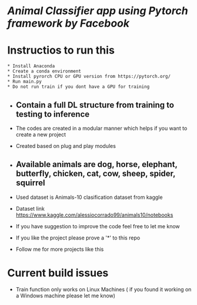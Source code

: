 
# *Animal Classifier app using Pytorch  framework by Facebook*

# Instructios to run this 
    * Install Anaconda
    * Create a conda environment
    * Install pyrorch CPU or GPU version from https://pytorch.org/
    * Run main.py
    * Do not run train if you dont have a GPU for training

* ## Contain a full DL structure from training to testing to inference
* The codes are created in a modular manner which helps if you want to create a new project
* Created based on plug and play modules

* ## Available animals are dog, horse, elephant, butterfly, chicken, cat, cow, sheep, spider, squirrel
* Used dataset is Animals-10 clasification dataset from kaggle
* Dataset link https://www.kaggle.com/alessiocorrado99/animals10/notebooks

* If you have suggestion to improve the code feel free to let me know
* If you like the project please prove a '*' to this repo
* Follow me for more projects like this

# Current build issues

* Train function only works on Linux Machines ( if you found it working on a Windows machine please let me know)



